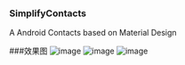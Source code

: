 ### SimplifyContacts
A Android Contacts based on Material Design

###效果图
![image](https://raw.githubusercontent.com/skylineTan/SimplifyContacts/master/images/img1.png)
![image](https://raw.githubusercontent.com/skylineTan/SimplifyContacts/master/images/img2.png)
![image](https://raw.githubusercontent.com/skylineTan/SimplifyContacts/master/images/img3.png)
